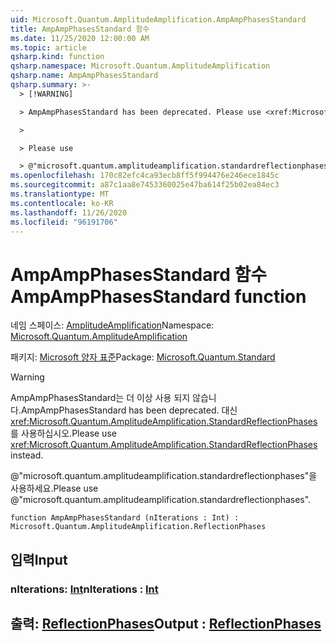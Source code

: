 ```yaml
---
uid: Microsoft.Quantum.AmplitudeAmplification.AmpAmpPhasesStandard
title: AmpAmpPhasesStandard 함수
ms.date: 11/25/2020 12:00:00 AM
ms.topic: article
qsharp.kind: function
qsharp.namespace: Microsoft.Quantum.AmplitudeAmplification
qsharp.name: AmpAmpPhasesStandard
qsharp.summary: >-
  > [!WARNING]

  > AmpAmpPhasesStandard has been deprecated. Please use <xref:Microsoft.Quantum.AmplitudeAmplification.StandardReflectionPhases> instead.

  >

  > Please use

  > @"microsoft.quantum.amplitudeamplification.standardreflectionphases".
ms.openlocfilehash: 170c82efc4ca93ecb8ff5f994476e246ece1845c
ms.sourcegitcommit: a87c1aa8e7453360025e47ba614f25b02ea84ec3
ms.translationtype: MT
ms.contentlocale: ko-KR
ms.lasthandoff: 11/26/2020
ms.locfileid: "96191706"
---
```

# <a name="ampampphasesstandard-function"></a><span data-ttu-id="9cd4e-102">AmpAmpPhasesStandard 함수</span><span class="sxs-lookup"><span data-stu-id="9cd4e-102">AmpAmpPhasesStandard function</span></span>

<span data-ttu-id="9cd4e-103">네임 스페이스: [AmplitudeAmplification](xref:Microsoft.Quantum.AmplitudeAmplification)</span><span class="sxs-lookup"><span data-stu-id="9cd4e-103">Namespace: [Microsoft.Quantum.AmplitudeAmplification](xref:Microsoft.Quantum.AmplitudeAmplification)</span></span>

<span data-ttu-id="9cd4e-104">패키지: [Microsoft 양자 표준](https://nuget.org/packages/Microsoft.Quantum.Standard)</span><span class="sxs-lookup"><span data-stu-id="9cd4e-104">Package: [Microsoft.Quantum.Standard](https://nuget.org/packages/Microsoft.Quantum.Standard)</span></span>


> [!WARNING]
> <span data-ttu-id="9cd4e-105">AmpAmpPhasesStandard는 더 이상 사용 되지 않습니다.</span><span class="sxs-lookup"><span data-stu-id="9cd4e-105">AmpAmpPhasesStandard has been deprecated.</span></span> <span data-ttu-id="9cd4e-106">대신 <xref:Microsoft.Quantum.AmplitudeAmplification.StandardReflectionPhases>를 사용하십시오.</span><span class="sxs-lookup"><span data-stu-id="9cd4e-106">Please use <xref:Microsoft.Quantum.AmplitudeAmplification.StandardReflectionPhases> instead.</span></span>
>
> <span data-ttu-id="9cd4e-107">@"microsoft.quantum.amplitudeamplification.standardreflectionphases"을 사용하세요.</span><span class="sxs-lookup"><span data-stu-id="9cd4e-107">Please use @"microsoft.quantum.amplitudeamplification.standardreflectionphases".</span></span>



```qsharp
function AmpAmpPhasesStandard (nIterations : Int) : Microsoft.Quantum.AmplitudeAmplification.ReflectionPhases
```


## <a name="input"></a><span data-ttu-id="9cd4e-108">입력</span><span class="sxs-lookup"><span data-stu-id="9cd4e-108">Input</span></span>

### <a name="niterations--int"></a><span data-ttu-id="9cd4e-109">nIterations: [Int](xref:microsoft.quantum.lang-ref.int)</span><span class="sxs-lookup"><span data-stu-id="9cd4e-109">nIterations : [Int](xref:microsoft.quantum.lang-ref.int)</span></span>





## <a name="output--reflectionphases"></a><span data-ttu-id="9cd4e-110">출력: [ReflectionPhases](xref:Microsoft.Quantum.AmplitudeAmplification.ReflectionPhases)</span><span class="sxs-lookup"><span data-stu-id="9cd4e-110">Output : [ReflectionPhases](xref:Microsoft.Quantum.AmplitudeAmplification.ReflectionPhases)</span></span>

